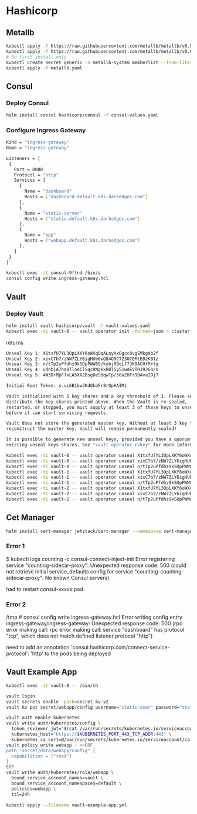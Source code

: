 # Hashicorp

## Metallb

```bash
kubectl apply -f https://raw.githubusercontent.com/metallb/metallb/v0.9.3/manifests/namespace.yaml
kubectl apply -f https://raw.githubusercontent.com/metallb/metallb/v0.9.3/manifests/metallb.yaml
# On first install only
kubectl create secret generic -n metallb-system memberlist --from-literal=secretkey="$(openssl rand -base64 128)"
kubectl apply -f metallb.yaml
```

## Consul

### Deploy Consul

```bash
helm install consul hashicorp/consul -f consul-values.yaml
```

### Configure Ingress Gateway

```bash - ingress-gateway.hcl
Kind = "ingress-gateway"
Name = "ingress-gateway"

Listeners = [
 {
   Port = 8080
   Protocol = "http"
   Services = [
     {
       Name = "dashboard"
       Hosts = ["dashboard.default.k8s.darkedges.com"]
     },
     {
       Name = "static-server"
       Hosts = ["static.default.k8s.darkedges.com"]
     },
     {
       Name = "app"
       Hosts = ["webapp.default.k8s.darkedges.com"]
     },
   ]
 }
]
```

```bash
kubectl exec -it consul-9ftnd /bin/s
consul config write ingress-gateway.hcl
```

## Vault

### Deploy Vault

```bash
helm install vault hashicorp/vault -f vault-values.yaml
kubectl exec -ti vault-0 -- vault operator init -format=json > cluster-keys.json
```

returns  

```bash
Unseal Key 1: X1txfU7YL3OpLXKY6oWXqQqALnyXxOgcc8vgEMkgAb2f
Unseal Key 2: xixC7b7/zNW7ZLY6igHUb0vQ84O9CTZ3OCEMtED2KB1z
Unseal Key 3: n/tTp2uPfdhz9kSOpPWW8O/kybjRBqLf73K9ACHfR+tg
Unseal Key 4: udnb1A7ha0TloeClSqc0Ngkx0BlSy51wAEVTHJ9364/s
Unseal Key 5: 4W3D+MpF7xLA5XX2Bsg8eS6qwTp/56aZHFr9DAvaI9j7

Initial Root Token: s.vL6B1kwJKdQkoFr8rOpHAIMz

Vault initialized with 5 key shares and a key threshold of 3. Please securely
distribute the key shares printed above. When the Vault is re-sealed,
restarted, or stopped, you must supply at least 3 of these keys to unseal it
before it can start servicing requests.

Vault does not store the generated master key. Without at least 3 key to
reconstruct the master key, Vault will remain permanently sealed!

It is possible to generate new unseal keys, provided you have a quorum of
existing unseal keys shares. See "vault operator rekey" for more information.
```

```bash
kubectl exec -ti vault-0 -- vault operator unseal X1txfU7YL3OpLXKY6oWXqQqALnyXxOgcc8vgEMkgAb2f
kubectl exec -ti vault-0 -- vault operator unseal xixC7b7/zNW7ZLY6igHUb0vQ84O9CTZ3OCEMtED2KB1z
kubectl exec -ti vault-0 -- vault operator unseal n/tTp2uPfdhz9kSOpPWW8O/kybjRBqLf73K9ACHfR+tg
kubectl exec -ti vault-1 -- vault operator unseal X1txfU7YL3OpLXKY6oWXqQqALnyXxOgcc8vgEMkgAb2f
kubectl exec -ti vault-1 -- vault operator unseal xixC7b7/zNW7ZLY6igHUb0vQ84O9CTZ3OCEMtED2KB1z
kubectl exec -ti vault-1 -- vault operator unseal n/tTp2uPfdhz9kSOpPWW8O/kybjRBqLf73K9ACHfR+tg
kubectl exec -ti vault-2 -- vault operator unseal X1txfU7YL3OpLXKY6oWXqQqALnyXxOgcc8vgEMkgAb2f
kubectl exec -ti vault-2 -- vault operator unseal xixC7b7/zNW7ZLY6igHUb0vQ84O9CTZ3OCEMtED2KB1z
kubectl exec -ti vault-2 -- vault operator unseal n/tTp2uPfdhz9kSOpPWW8O/kybjRBqLf73K9ACHfR+tg
```

## Cet Manager

```bash
helm install cert-manager jetstack/cert-manager --namespace cert-manager --version v0.16.1 --set installCRDs=true
```

### Error 1

$ kubectl logs counting -c consul-connect-inject-init
Error registering service "counting-sidecar-proxy": Unexpected response code: 500 (could not retrieve initial service_defaults config for service "counting-counting-sidecar-proxy": No known Consul servers)

had to restart consul-xxxxx pod.

### Error 2

/tmp # consul config write ingress-gateway.hcl
Error writing config entry ingress-gateway/ingress-gateway: Unexpected response code: 500 (rpc error making call: rpc error making call: service "dashboard" has protocol "tcp", which does not match defined listener protocol "http")

need to add an annotation 
'consul.hashicorp.com/connect-service-protocol': 'http'
to the pods being deployed

## Vault Example App

```bash
kubectl exec -it vault-0 -- /bin/sh

vault login
vault secrets enable -path=secret kv-v2
vault kv put secret/webapp/config username="static-user" password="static-password"

vault auth enable kubernetes
vault write auth/kubernetes/config \
  token_reviewer_jwt="$(cat /var/run/secrets/kubernetes.io/serviceaccount/token)" \
  kubernetes_host="https://$KUBERNETES_PORT_443_TCP_ADDR:443" \
  kubernetes_ca_cert=@/var/run/secrets/kubernetes.io/serviceaccount/ca.crt
vault policy write webapp - <<EOF
path "secret/data/webapp/config" {
  capabilities = ["read"]
}
EOF
vault write auth/kubernetes/role/webapp \
  bound_service_account_names=vault \
  bound_service_account_namespaces=default \
  policies=webapp \
  ttl=24h

kubectl apply --filename vault-example-app.yml
```
